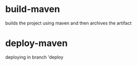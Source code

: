 # build-maven
builds the project using maven and then archives the artifact
# deploy-maven
deploying in branch 'deploy
